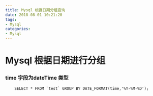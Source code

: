 ```yaml
---
title: Mysql 根据日期分组查询
date: 2018-08-01 10:21:20
tags:
- Mysql
categories:
- Mysql
---
```



# Mysql 根据日期进行分组

### time 字段为dateTime 类型

```
    SELECT * FROM `test` GROUP BY DATE_FORMAT(time,'%Y-%M-%D');
```